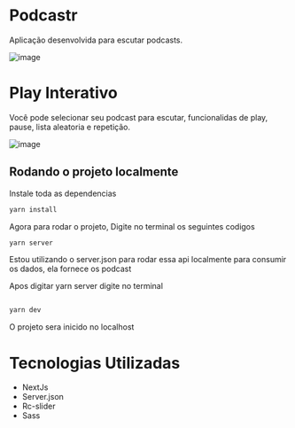 # Podcastr
Aplicação desenvolvida para escutar podcasts.

![image](https://media.discordapp.net/attachments/769254393341542470/835708232998584362/PodcastrHome.png?width=1379&height=676)

# Play Interativo
Você pode selecionar seu podcast para escutar, funcionalidas de play, pause, lista aleatoria e repetição.

![image](https://media.discordapp.net/attachments/769254393341542470/835708261897601065/RunPodcastr.png?width=1387&height=676)




## Rodando o projeto localmente


Instale toda as dependencias

```cmd
yarn install
```

Agora para rodar o  projeto, Digite no terminal os seguintes codigos

```cmd
yarn server
```

Estou utilizando o server.json para rodar essa api localmente para consumir os dados, ela fornece os podcast

Apos digitar yarn server digite no terminal

```cmd

yarn dev

```

O projeto sera inicido no localhost

# Tecnologias Utilizadas
- NextJs
- Server.json
- Rc-slider
- Sass
